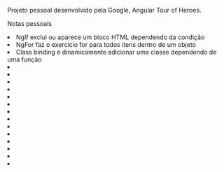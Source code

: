 Projeto pessoal desenvolvido pela Google, Angular Tour of Heroes.

Notas pessoais
<br>
<li>NgIf exclui ou aparece um bloco HTML dependendo da condição</li>
<li>NgFor faz o exercicio for para todos itens dentro de um objeto</li>
<li>Class binding é dinamicamente adicionar uma classe dependendo de uma função</li>
<li></li>
<li></li>
<li></li>
<li></li>
<li></li>
<li></li>
<li></li>
<li></li>
<li></li>
<li></li>
<li></li>
<li></li>
<li></li>
<li></li>